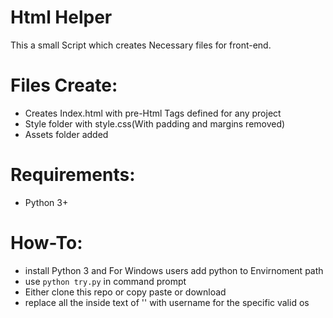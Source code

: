 # **Html Helper**

This a small Script which creates Necessary files for front-end.


# Files Create:
- Creates Index.html with pre-Html Tags defined for any project
- Style folder with style.css(With padding and margins removed)
- Assets folder added


# Requirements:
* Python 3+

# How-To:
- install Python 3  and For Windows users add python to Envirnoment path
- use `python try.py` in command prompt 
- Either clone this repo or copy paste or download
- replace all the inside text of ''  with username for the specific valid os
